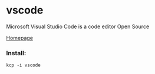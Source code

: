 # vscode

Microsoft Visual Studio Code is a code editor Open Source

[Homepage](https://code.visualstudio.com/)

### Install:
```
kcp -i vscode
```
